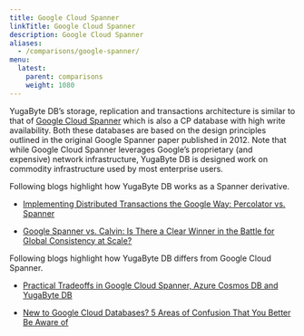 ```yaml
---
title: Google Cloud Spanner
linkTitle: Google Cloud Spanner
description: Google Cloud Spanner
aliases:
  - /comparisons/google-spanner/
menu:
  latest:
    parent: comparisons
    weight: 1080
---
```


YugaByte DB’s storage, replication and transactions architecture is similar to that of [Google Cloud Spanner](https://cloud.google.com/spanner/) which is also a CP database with high write availability. Both these databases are based on the design principles outlined in the original Google Spanner paper published in 2012. Note that while Google Cloud Spanner leverages Google’s proprietary (and expensive) network infrastructure, YugaByte DB is designed work on commodity infrastructure used by most enterprise users.

Following blogs highlight how YugaByte DB works as a Spanner derivative.

- [Implementing Distributed Transactions the Google Way: Percolator vs. Spanner](https://blog.yugabyte.com/implementing-distributed-transactions-the-google-way-percolator-vs-spanner/)

- [Google Spanner vs. Calvin: Is There a Clear Winner in the Battle for Global Consistency at Scale?](https://blog.yugabyte.com/google-spanner-vs-calvin-global-consistency-at-scale/)


Following blogs highlight how YugaByte DB differs from Google Cloud Spanner.

- [Practical Tradeoffs in Google Cloud Spanner, Azure Cosmos DB and YugaByte DB](https://blog.yugabyte.com/practical-tradeoffs-in-google-cloud-spanner-azure-cosmos-db-and-yugabyte-db) 

- [New to Google Cloud Databases? 5 Areas of Confusion That You Better Be Aware of](https://blog.yugabyte.com/new-to-google-cloud-databases-5-areas-of-confusion-that-you-better-be-aware-of/)


